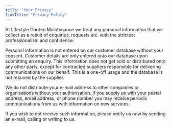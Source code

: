 ```yaml
---
title: "Your Privacy"
linkTitle: "Privacy Policy"
---
```


At Lifestyle Garden Maintenance we treat any personal information that we collect as a result of enquiries, requests etc. with the strictest professionalism and confidence.

Personal information is not entered on our customer database without your consent. Customer details are only entered onto our database upon submitting an enquiry. This information does not get sold or distributed onto any other party, except for contracted suppliers responsible for delivering communications on our behalf. This is a one-off usage and the database is not retained by the supplier.

We do not distribute your e-mail address to other companies or organisations without your authorisation. If you supply us with your postal address, email address, or phone number you may receive periodic communications from us with information on new services.

If you wish to not receive such information, please notify us now by sending an e-mail, calling or writing to us.
